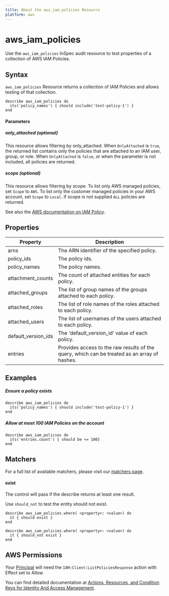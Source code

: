 ```yaml
---
title: About the aws_iam_policies Resource
platform: aws
---
```


# aws\_iam\_policies

Use the `aws_iam_policies` InSpec audit resource to test properties of a collection of AWS IAM Policies.

## Syntax

`aws_iam_policies` Resource returns a collection of IAM Policies and allows testing of that collection.

    describe aws_iam_policies do
      its('policy_names') { should include('test-policy-1') }
    end
    
#### Parameters

##### only\_attached _(optional)_

This resource allows filtering by only\_attached.
When `OnlyAttached` is `true`, the returned list contains only the policies that are attached to an IAM user, group, or role. When `OnlyAttached` is `false`, or when the parameter is not included, all policies are returned.


##### scope _(optional)_

This resource allows filtering by scope.
To list only AWS managed policies, set `Scope` to `AWS`. To list only the customer managed policies in your AWS account, set `Scope` to `Local`. If scope is not supplied `ALL` policies are returned.

See also the [AWS documentation on IAM Policy](https://docs.aws.amazon.com/IAM/latest/UserGuide/access_policies.html).

## Properties

|Property              | Description|
| ---                  | --- |
|arns                  | The ARN identifier of the specified policy. |
|policy\_ids           | The policy ids. |
|policy\_names         | The policy names. |
|attachment\_counts    | The count of attached entities for each policy. |
|attached\_groups      | The list of group names of the groups attached to each policy. |
|attached\_roles       | The list of role names of the roles attached to each policy. |
|attached\_users       | The list of usernames of the users attached to each policy. |
|default\_version\_ids | The 'default\_version\_id' value of each policy. |
|entries               | Provides access to the raw results of the query, which can be treated as an array of hashes. |


## Examples

##### Ensure a policy exists
    describe aws_iam_policies do
      its('policy_names') { should include('test-policy-1') }
    end
    
##### Allow at most 100 IAM Policies on the account
    describe aws_iam_policies do
      its('entries.count') { should be <= 100}
    end

## Matchers

For a full list of available matchers, please visit our [matchers page](https://www.inspec.io/docs/reference/matchers/).

#### exist

The control will pass if the describe returns at least one result.

Use `should_not` to test the entity should not exist.

    describe aws_iam_policies.where( <property>: <value>) do
      it { should exist }
    end
      
    describe aws_iam_policies.where( <property>: <value>) do
      it { should_not exist }
    end

## AWS Permissions

Your [Principal](https://docs.aws.amazon.com/IAM/latest/UserGuide/intro-structure.html#intro-structure-principal) will need the `IAM:Client:ListPoliciesResponse` action with Effect set to Allow.

You can find detailed documentation at [Actions, Resources, and Condition Keys for Identity And Access Management](https://docs.aws.amazon.com/IAM/latest/UserGuide/list_identityandaccessmanagement.html).
